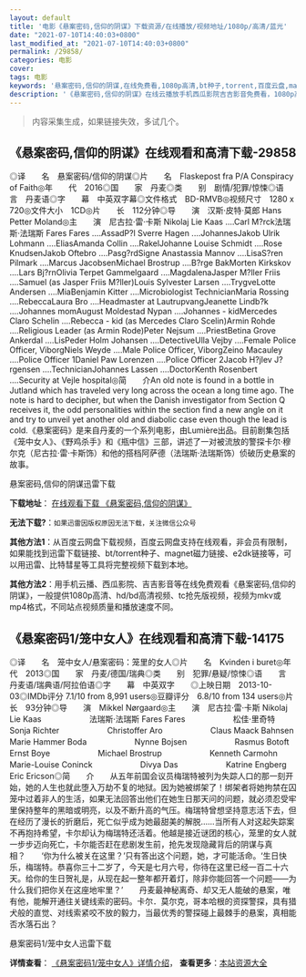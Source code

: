 ```yaml
---
layout: default
title: '电影《悬案密码,信仰的阴谋》下载资源/在线播放/视频地址/1080p/高清/蓝光'
date: "2021-07-10T14:40:03+0800"
last_modified_at: "2021-07-10T14:40:03+0800"
permalink: /29858/
categories: 电影
cover:
tags: 电影
keywords: '悬案密码,信仰的阴谋,在线免费看,1080p高清,bt种子,torrent,百度云盘,magnet,磁力链,迅雷下载资源'
description: '《悬案密码,信仰的阴谋》在线云播放手机西瓜影院吉吉影音免费看，1080p高清bd/hd未删减完整版和tc抢先枪版，mkv/mp4格式，附带bt/torrent种子、magnet/磁力链、百度云盘、网盘资源迅雷下载链接'
---
```


>内容采集生成，如果链接失效，多试几个。


## 《悬案密码,信仰的阴谋》在线观看和高清下载-29858

◎译　　名　悬案密码/信仰的阴谋◎片　　名　Flaskepost fra P/A Conspiracy of Faith◎年　　代　2016◎国　　家　丹麦◎类　　别　剧情/犯罪/惊悚◎语　　言　丹麦语◎字　　幕　中英双字幕◎文件格式　BD-RMVB◎视频尺寸　1280 x 720◎文件大小　1CD◎片　　长　112分钟◎导　　演　汉斯·皮特·莫郎 Hans Petter Moland◎主　　演　尼古拉·雷·卡斯 Nikolaj Lie Kaas ....Carl M?rck法瑞斯·法瑞斯 Fares Fares ....AssadP?l Sverre Hagen ....JohannesJakob Ulrik Lohmann ....EliasAmanda Collin ....RakelJohanne Louise Schmidt ....Rose KnudsenJakob Oftebro ....Pasg?rdSigne Anastassia Mannov ....LisaS?ren Pilmark ....Marcus JacobsenMichael Brostrup ....B?rge BakMorten Kirkskov ....Lars Bj?rnOlivia Terpet Gammelgaard ....MagdalenaJasper M?ller Friis ....Samuel (as Jasper Friis M?ller)Louis Sylvester Larsen ....TrygveLotte Andersen ....MiaBenjamin Kitter ....Microbiologist TechnicianMaria Rossing ....RebeccaLaura Bro ....Headmaster at LautrupvangJeanette Lindb?k ....Johannes momAugust Moldestad Nypan ....Johannes - kidMercedes Claro Schelin ....Rebecca - kid (as Mercedes Claro Scelin)Armin Rohde ....Religious Leader (as Armin Rode)Peter Nejsum ....PriestBetina Grove Ankerdal ....LisPeder Holm Johansen ....DetectiveUlla Vejby ....Female Police Officer, ViborgNiels Weyde ....Male Police Officer, ViborgZeino Macauley ....Police Officer 1Daniel Paw Lorenzen ....Police Officer 2Jacob H?jlev J?rgensen ....TechnicianJohannes Lassen ....DoctorKenth Rosenbert ....Security at Vejle hospital◎简　　介An old note is found in a bottle in Jutland which has traveled very long across the ocean a long time ago. The note is hard to decipher, but when the Danish investigator from Section Q receives it, the odd personalities within the section find a new angle on it and try to unveil yet another old and diabolic case even though the lead is cold.《悬案密码》是来自丹麦的一个系列电影，由Lumière出品。目前剧集包括《笼中女人》、《野鸡杀手》和《瓶中信》三部，讲述了一对被流放的警探卡尔·穆尔克（尼古拉·雷·卡斯饰）和他的搭档阿萨德（法瑞斯·法瑞斯饰）侦破历史悬案的故事。


悬案密码,信仰的阴谋迅雷下载

**下载地址**： [在线观看下载 《悬案密码,信仰的阴谋》](https://www.993dy.com//vod-detail-id-18824.html) 


**无法下载?**：`如果迅雷因版权原因无法下载，关注微信公众号 `

**其他方法1**：从百度云网盘下载视频，百度云网盘支持在线观看，非会员有限制，如果能找到迅雷下载链接、bt/torrent种子、magnet磁力链接、e2dk链接等，可以用迅雷、比特彗星等工具将完整视频下载到本地。

**其他方法2**：用手机云播、西瓜影院、吉吉影音等在线免费观看《悬案密码,信仰的阴谋》，一般提供1080p高清、hd/bd高清视频、tc抢先版视频，视频为mkv或mp4格式，不同站点视频质量和播放速度不同。


## 《悬案密码1/笼中女人》在线观看和高清下载-14175

◎译　　名　笼中女人/悬案密码：笼里的女人◎片　　名　Kvinden i buret◎年　　代　2013◎国　　家　丹麦/德国/瑞典◎类　　别　犯罪/悬疑/惊悚◎语　　言　丹麦语/瑞典语/阿拉伯语◎字　　幕　中英双字　　◎上映日期　2013-10-03◎IMDb评分 7.1/10 from 8,991 users◎豆瓣评分　6.8/10 from 134 users◎片　　长　93分钟◎导　　演　Mikkel Nørgaard◎主　　演　尼古拉·雷·卡斯 Nikolaj Lie Kaas　　　　　　法瑞斯·法瑞斯 Fares Fares　　　　　　松佳·里奇特 Sonja Richter　　　　　　Christoffer Aro　　　　　　Claus Maack Bahnsen　　　　　　Marie Hammer Boda　　　　　　Nynne Bojsen　　　　　　Rasmus Botoft　　　　　　Ernst Boye　　　　　　Michael Brostrup　　　　　　Kenneth Carmohn　　　　　　Marie-Louise Coninck　　　　　　Divya Das　　　　　　Katrine Engberg　　　　　　Eric Ericson◎简　　介　　从五年前国会议员梅瑞特被列为失踪人口的那一刻开始，她的人生也就此堕入万劫不复的地狱。因为她被绑架了！绑架者将她拘禁在囚笼中过着非人的生活，如果无法回答出他们在她生日那天问的问题，就必须忍受牢里保持整年的黑暗或明亮，以及不断升高的气压。梅瑞特曾想坚持意志活下去，但在经历了漫长的折磨后，死亡似乎成为她最甜美的解脱……当所有人对这起失踪案不再抱持希望，卡尔却认为梅瑞特还活着。他越是接近谜团的核心，笼里的女人就一步步迈向死亡，卡尔能否赶在悲剧发生前，抢先发现隐藏背后的阴谋与真相？　　‘你为什么被关在这里？’只有答出这个问题，她，才可能活命。‘生日快乐，梅瑞特。恭喜你三十二岁了，今天是七月六号，你待在这里已经一百二十六天。给你的生日贺礼是，从现在起一整年都开着灯，除非你能回答一个问题——为什么我们把你关在这座地牢里？’　　丹麦最神秘离奇、却又无人能破的悬案，唯有他，能解开通往关键线索的密码。卡尔．莫尔克，哥本哈根的资探警探，具有猎犬般的直觉、对线索紧咬不放的毅力，当最优秀的警探碰上最棘手的悬案，真相能否水落石出？


悬案密码1/笼中女人迅雷下载

**详情查看**： [《悬案密码1/笼中女人》详情介绍](/movie/14175/)， **查看更多**：[本站资源大全](/movie/t/all/)

